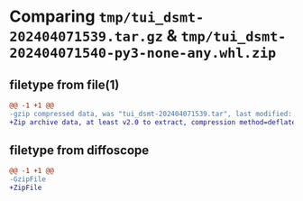 # Comparing `tmp/tui_dsmt-202404071539.tar.gz` & `tmp/tui_dsmt-202404071540-py3-none-any.whl.zip`

## filetype from file(1)

```diff
@@ -1 +1 @@
-gzip compressed data, was "tui_dsmt-202404071539.tar", last modified: Sun Apr  7 15:39:57 2024, max compression
+Zip archive data, at least v2.0 to extract, compression method=deflate
```

## filetype from diffoscope

```diff
@@ -1 +1 @@
-GzipFile
+ZipFile
```

